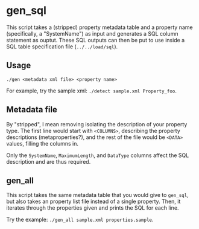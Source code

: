 # gen_sql
This script takes a (stripped) property metadata table and a property name
(specifically, a "SystemName") as input and generates a SQL column statement as
ouptut. These SQL outputs can then be put to use inside a SQL table
specification file (``../../load/sql``).

## Usage
``./gen <metadata xml file> <property name>``

For example, try the sample xml: ``./detect sample.xml Property_foo``.

## Metadata file
By "stripped", I mean removing isolating the description of your property type.
The first line would start with ``<COLUMNS>``, describing the property
descriptions (metaproperties?), and the rest of the file would be ``<DATA>``
values, filling the columns in.

Only the ``SystemName``, ``MaximumLength``, and ``DataType`` columns affect the
SQL description and are thus required.

## gen_all
This script takes the same metadata table that you would give to ``gen_sql``,
but also takes an property list file instead of a single property. Then, it
iterates through the properties given and prints the SQL for each line.

Try the example: ``./gen_all sample.xml properties.sample``.
